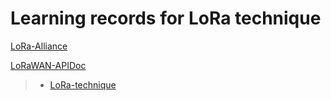 # Learning records for LoRa technique

[LoRa-Alliance](https://lora-alliance.org/about-lorawan)

[LoRaWAN-APIDoc](http://stackforce.github.io/LoRaMac-doc)

> - [LoRa-technique](https://nbviewer.jupyter.org/github/openxzx/learn-records/blob/master/lora/lora-technique.ipynb)
